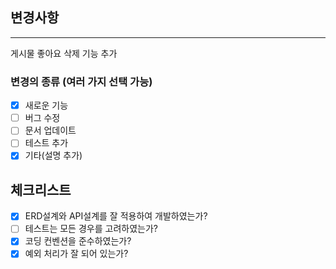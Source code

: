 ## 변경사항

---
게시물 좋아요 삭제 기능 추가

### 변경의 종류 (여러 가지 선택 가능)

- [x] 새로운 기능
- [ ] 버그 수정
- [ ] 문서 업데이트
- [ ] 테스트 추가
- [x] 기타(설명 추가)

## 체크리스트

- [x] ERD설계와 API설계를 잘 적용하여 개발하였는가?
- [ ] 테스트는 모든 경우를 고려하였는가?
- [x] 코딩 컨벤션을 준수하였는가?
- [x] 예외 처리가 잘 되어 있는가?